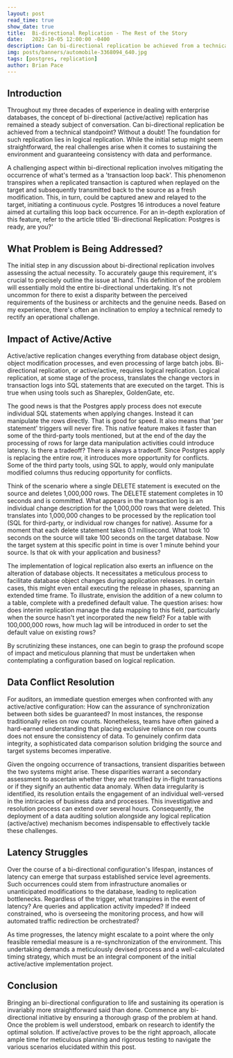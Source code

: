 ```yaml
---
layout: post
read_time: true
show_date: true
title:  Bi-directional Replication - The Rest of the Story
date:   2023-10-05 12:00:00 -0400
description: Can bi-directional replication be achieved from a technical standpoint? Without a doubt! The foundation for such replication lies in logical replication. While the initial setup might seem straightforward, the real challenges arise when it comes to sustaining the environment and guaranteeing consistency with data and performance.
img: posts/banners/automobile-3368094_640.jpg
tags: [postgres, replication]
author: Brian Pace
---
```


## Introduction

Throughout my three decades of experience in dealing with enterprise databases, the concept of bi-directional (active/active) replication has remained a steady subject of conversation. Can bi-directional replication be achieved from a technical standpoint? Without a doubt! The foundation for such replication lies in logical replication. While the initial setup might seem straightforward, the real challenges arise when it comes to sustaining the environment and guaranteeing consistency with data and performance.

A challenging aspect within bi-directional replication involves mitigating the occurrence of what's termed as a 'transaction loop back'. This phenomenon transpires when a replicated transaction is captured when replayed on the target and subsequently transmitted back to the source as a fresh modification. This, in turn, could be captured anew and relayed to the target, initiating a continuous cycle. Postgres 16 introduces a novel feature aimed at curtailing this loop back occurrence. For an in-depth exploration of this feature, refer to the article titled 'Bi-directional Replication: Postgres is ready, are you?'

## What Problem is Being Addressed?

The initial step in any discussion about bi-directional replication involves assessing the actual necessity. To accurately gauge this requirement, it's crucial to precisely outline the issue at hand. This definition of the problem will essentially mold the entire bi-directional undertaking. It's not uncommon for there to exist a disparity between the perceived requirements of the business or architects and the genuine needs. Based on my experience, there's often an inclination to employ a technical remedy to rectify an operational challenge.

## Impact of Active/Active

Active/active replication changes everything from database object design, object modification processes, and even processing of large batch jobs. Bi-directional replication, or active/active, 
requires logical replication. Logical replication, at some stage of the process, translates the change vectors in transaction logs into SQL statements that are executed on the target.  This is true when using tools such as Shareplex, GoldenGate, etc.  

The good news is that the Postgres apply process does not execute individual SQL statements when applying changes.  Instead it can manipulate the rows directly.  That is good for speed.  It also means that 'per statement' triggers will never fire.  This native feature makes it faster than some of the third-party tools mentioned, but at the end of the day the processing of rows for large data manipulation activities could introduce latency.  Is there a tradeoff?  There is always a tradeoff.  Since Postgres apply is replacing the entire row, it introduces more opportunity for conflicts.  Some of the third party tools, using SQL to apply,  would only manipulate modified columns thus reducing opportunity for conflicts.

Think of the scenario where a single DELETE statement is executed on the source and deletes 1,000,000 rows. The DELETE statement completes in 10 seconds and is committed. What appears in the transaction log is an individual change description for the 1,000,000 rows that were deleted. This translates into 1,000,000 changes to be processed by the replication tool (SQL for third-party, or individual row changes for native).  Assume for a moment that each delete statement takes 0.1 millisecond. What took 10 seconds on the source will take 100 seconds on the target database. Now the target system at this specific point in time is over 1 minute behind your source. Is that ok with your application and business?

The implementation of logical replication also exerts an influence on the alteration of database objects. It necessitates a meticulous process to facilitate database object changes during application releases. In certain cases, this might even entail executing the release in phases, spanning an extended time frame. To illustrate, envision the addition of a new column to a table, complete with a predefined default value. The question arises: how does interim replication manage the data mapping to this field, particularly when the source hasn't yet incorporated the new field?  For a table with 100,000,000 rows, how much lag will be introduced in order to set the default value on existing rows?

By scrutinizing these instances, one can begin to grasp the profound scope of impact and meticulous planning that must be undertaken when contemplating a configuration based on logical replication.

## Data Conflict Resolution

For auditors, an immediate question emerges when confronted with any active/active configuration: How can the assurance of synchronization between both sides be guaranteed? In most instances, the response traditionally relies on row counts. Nonetheless, teams have often gained a hard-earned understanding that placing exclusive reliance on row counts does not ensure the consistency of data. To genuinely confirm data integrity, a sophisticated data comparison solution bridging the source and target systems becomes imperative.

Given the ongoing occurrence of transactions, transient disparities between the two systems might arise. These disparities warrant a secondary assessment to ascertain whether they are rectified by in-flight transactions or if they signify an authentic data anomaly. When data irregularity is identified, its resolution entails the engagement of an individual well-versed in the intricacies of business data and processes. This investigative and resolution process can extend over several hours. Consequently, the deployment of a data auditing solution alongside any logical replication (active/active) mechanism becomes indispensable to effectively tackle these challenges.

## Latency Struggles

Over the course of a bi-directional configuration's lifespan, instances of latency can emerge that surpass established service level agreements. Such occurrences could stem from infrastructure anomalies or unanticipated modifications to the database, leading to replication bottlenecks. Regardless of the trigger, what transpires in the event of latency? Are queries and application activity impeded? If indeed constrained, who is overseeing the monitoring process, and how will automated traffic redirection be orchestrated?

As time progresses, the latency might escalate to a point where the only feasible remedial measure is a re-synchronization of the environment. This undertaking demands a meticulously devised process and a well-calculated timing strategy, which must be an integral component of the initial active/active implementation project.

## Conclusion

Bringing an bi-directional configuration to life and sustaining its operation is invariably more straightforward said than done. Commence any bi-directional initiative by ensuring a thorough grasp of the problem at hand. Once the problem is well understood, embark on research to identify the optimal solution. If active/active proves to be the right approach, allocate ample time for meticulous planning and rigorous testing to navigate the various scenarios elucidated within this post.

